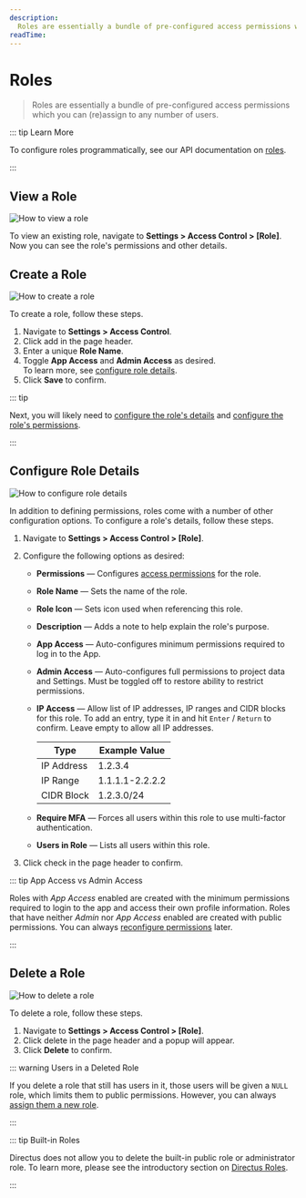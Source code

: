```yaml
---
description:
  Roles are essentially a bundle of pre-configured access permissions which you can (re)assign to any number of users.
readTime:
---
```


# Roles

> Roles are essentially a bundle of pre-configured access permissions which you can (re)assign to any number of users.

::: tip Learn More

To configure roles programmatically, see our API documentation on [roles](/reference/system/roles).

:::

## View a Role

![How to view a role](https://marketing.directus.app/assets/167da47b-9eaa-465b-99d6-95a077a4ca8d.gif)

To view an existing role, navigate to **Settings > Access Control > [Role]**. Now you can see the role's permissions and
other details.

## Create a Role

![How to create a role](https://marketing.directus.app/assets/7ce402ec-9559-46a1-bffc-caa9ed76bd58.gif)

To create a role, follow these steps.

1. Navigate to **Settings > Access Control**.
2. Click <span mi btn>add</span> in the page header.
3. Enter a unique **Role Name**.
4. Toggle **App Access** and **Admin Access** as desired.\
   To learn more, see [configure role details](#configure-role-details).
5. Click **Save** to confirm.

::: tip

Next, you will likely need to [configure the role's details](#configure-role-details) and
[configure the role's permissions](#configure-role-permissions).

:::

## Configure Role Details

![How to configure role details](https://marketing.directus.app/assets/33827779-1ea8-4126-b62e-172b6a9d6616.gif)

In addition to defining permissions, roles come with a number of other configuration options. To configure a role's
details, follow these steps.

1.  Navigate to **Settings > Access Control > [Role]**.
2.  Configure the following options as desired:

    - **Permissions** — Configures [access permissions](#configure-permissions) for the role.
    - **Role Name** — Sets the name of the role.
    - **Role Icon** — Sets icon used when referencing this role.
    - **Description** — Adds a note to help explain the role's purpose.
    - **App Access** — Auto-configures minimum permissions required to log in to the App.
    - **Admin Access** — Auto-configures full permissions to project data and Settings. Must be toggled off to restore
      ability to restrict permissions.
    - **IP Access** — Allow list of IP addresses, IP ranges and CIDR blocks for this role. To add an entry, type it in
      and hit `Enter` / `Return` to confirm. Leave empty to allow all IP addresses.

      | Type       | Example Value   |
      | ---------- | --------------- |
      | IP Address | 1.2.3.4         |
      | IP Range   | 1.1.1.1-2.2.2.2 |
      | CIDR Block | 1.2.3.0/24      |

    - **Require MFA** — Forces all users within this role to use multi-factor authentication.
    - **Users in Role** — Lists all users within this role.

3.  Click <span mi btn>check</span> in the page header to confirm.

::: tip App Access vs Admin Access

Roles with _App Access_ enabled are created with the minimum permissions required to login to the app and access their
own profile information. Roles that have neither _Admin_ nor _App Access_ enabled are created with public permissions.
You can always [reconfigure permissions](/user-guide/user-management/permissions#configure-permissions) later.

:::

## Delete a Role

![How to delete a role](https://marketing.directus.app/assets/47571f2e-b3e2-436f-a8e5-a92aea787607.gif)

To delete a role, follow these steps.

1. Navigate to **Settings > Access Control > [Role]**.
2. Click <span mi btn dngr>delete</span> in the page header and a popup will appear.
3. Click **Delete** to confirm.

::: warning Users in a Deleted Role

If you delete a role that still has users in it, those users will be given a `NULL` role, which limits them to public
permissions. However, you can always
[assign them a new role](/user-guide/user-management/users#assign-role-to-existing-user).

:::

::: tip Built-in Roles

Directus does not allow you to delete the built-in public role or administrator role. To learn more, please see the
introductory section on [Directus Roles](/user-guide/user-management/users-roles-permissions#directus-roles).

:::
